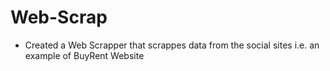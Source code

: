 # Web-Scrap
* Created a Web Scrapper that scrappes data from the social sites i.e. an example of BuyRent Website
